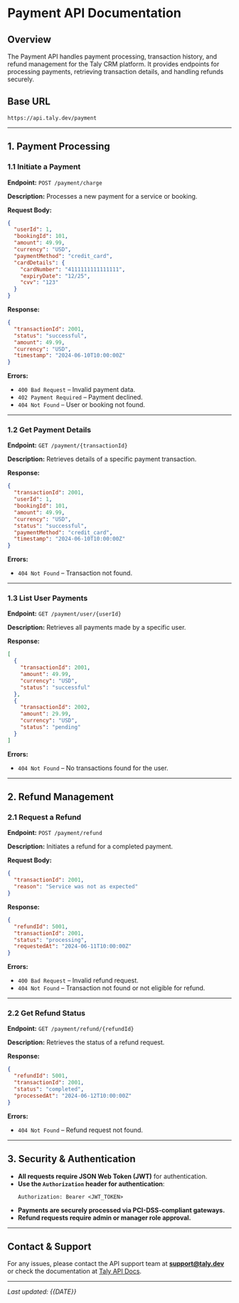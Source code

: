 # Payment API Documentation

## Overview
The Payment API handles payment processing, transaction history, and refund management for the Taly CRM platform. It provides endpoints for processing payments, retrieving transaction details, and handling refunds securely.

## Base URL
```
https://api.taly.dev/payment
```

---

## **1. Payment Processing**

### **1.1 Initiate a Payment**
**Endpoint:** `POST /payment/charge`

**Description:** Processes a new payment for a service or booking.

**Request Body:**
```json
{
  "userId": 1,
  "bookingId": 101,
  "amount": 49.99,
  "currency": "USD",
  "paymentMethod": "credit_card",
  "cardDetails": {
    "cardNumber": "4111111111111111",
    "expiryDate": "12/25",
    "cvv": "123"
  }
}
```

**Response:**
```json
{
  "transactionId": 2001,
  "status": "successful",
  "amount": 49.99,
  "currency": "USD",
  "timestamp": "2024-06-10T10:00:00Z"
}
```

**Errors:**
- `400 Bad Request` – Invalid payment data.
- `402 Payment Required` – Payment declined.
- `404 Not Found` – User or booking not found.

---

### **1.2 Get Payment Details**
**Endpoint:** `GET /payment/{transactionId}`

**Description:** Retrieves details of a specific payment transaction.

**Response:**
```json
{
  "transactionId": 2001,
  "userId": 1,
  "bookingId": 101,
  "amount": 49.99,
  "currency": "USD",
  "status": "successful",
  "paymentMethod": "credit_card",
  "timestamp": "2024-06-10T10:00:00Z"
}
```

**Errors:**
- `404 Not Found` – Transaction not found.

---

### **1.3 List User Payments**
**Endpoint:** `GET /payment/user/{userId}`

**Description:** Retrieves all payments made by a specific user.

**Response:**
```json
[
  {
    "transactionId": 2001,
    "amount": 49.99,
    "currency": "USD",
    "status": "successful"
  },
  {
    "transactionId": 2002,
    "amount": 29.99,
    "currency": "USD",
    "status": "pending"
  }
]
```

**Errors:**
- `404 Not Found` – No transactions found for the user.

---

## **2. Refund Management**

### **2.1 Request a Refund**
**Endpoint:** `POST /payment/refund`

**Description:** Initiates a refund for a completed payment.

**Request Body:**
```json
{
  "transactionId": 2001,
  "reason": "Service was not as expected"
}
```

**Response:**
```json
{
  "refundId": 5001,
  "transactionId": 2001,
  "status": "processing",
  "requestedAt": "2024-06-11T10:00:00Z"
}
```

**Errors:**
- `400 Bad Request` – Invalid refund request.
- `404 Not Found` – Transaction not found or not eligible for refund.

---

### **2.2 Get Refund Status**
**Endpoint:** `GET /payment/refund/{refundId}`

**Description:** Retrieves the status of a refund request.

**Response:**
```json
{
  "refundId": 5001,
  "transactionId": 2001,
  "status": "completed",
  "processedAt": "2024-06-12T10:00:00Z"
}
```

**Errors:**
- `404 Not Found` – Refund request not found.

---

## **3. Security & Authentication**
- **All requests require JSON Web Token (JWT)** for authentication.
- **Use the `Authorization` header for authentication**:
  ```
  Authorization: Bearer <JWT_TOKEN>
  ```
- **Payments are securely processed via PCI-DSS-compliant gateways.**
- **Refund requests require admin or manager role approval.**

---

## **Contact & Support**
For any issues, please contact the API support team at **support@taly.dev** or check the documentation at [Taly API Docs](https://api.taly.dev/docs).

---

_Last updated: {{DATE}}_

